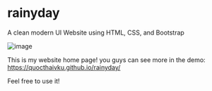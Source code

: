 # rainyday
A clean modern UI Website using HTML, CSS, and Bootstrap

![image](https://user-images.githubusercontent.com/87279283/167969064-3fa1e10b-b439-43c5-8634-cc6a613d5d51.png)

This is  my website home page! you guys can see more in the demo: https://quocthaivku.github.io/rainyday/

Feel free to use it! 
